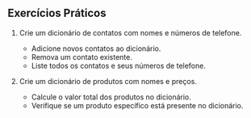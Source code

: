 ## Exercícios Práticos

1. Crie um dicionário de contatos com nomes e números de telefone.
   - Adicione novos contatos ao dicionário.
   - Remova um contato existente.
   - Liste todos os contatos e seus números de telefone.

2. Crie um dicionário de produtos com nomes e preços.
   - Calcule o valor total dos produtos no dicionário.
   - Verifique se um produto específico está presente no dicionário.